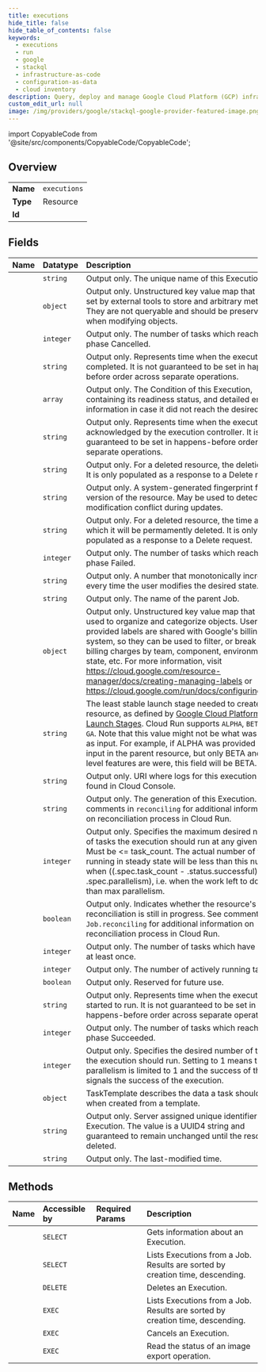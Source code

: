 ```yaml
---
title: executions
hide_title: false
hide_table_of_contents: false
keywords:
  - executions
  - run
  - google    
  - stackql
  - infrastructure-as-code
  - configuration-as-data
  - cloud inventory
description: Query, deploy and manage Google Cloud Platform (GCP) infrastructure and resources using SQL
custom_edit_url: null
image: /img/providers/google/stackql-google-provider-featured-image.png
---
```


import CopyableCode from '@site/src/components/CopyableCode/CopyableCode';




## Overview
<table><tbody>
<tr><td><b>Name</b></td><td><code>executions</code></td></tr>
<tr><td><b>Type</b></td><td>Resource</td></tr>
<tr><td><b>Id</b></td><td><CopyableCode code="google.run.executions" /></td></tr>
</tbody></table>

## Fields
| Name | Datatype | Description |
|:-----|:---------|:------------|
| <CopyableCode code="name" /> | `string` | Output only. The unique name of this Execution. |
| <CopyableCode code="annotations" /> | `object` | Output only. Unstructured key value map that may be set by external tools to store and arbitrary metadata. They are not queryable and should be preserved when modifying objects. |
| <CopyableCode code="cancelledCount" /> | `integer` | Output only. The number of tasks which reached phase Cancelled. |
| <CopyableCode code="completionTime" /> | `string` | Output only. Represents time when the execution was completed. It is not guaranteed to be set in happens-before order across separate operations. |
| <CopyableCode code="conditions" /> | `array` | Output only. The Condition of this Execution, containing its readiness status, and detailed error information in case it did not reach the desired state. |
| <CopyableCode code="createTime" /> | `string` | Output only. Represents time when the execution was acknowledged by the execution controller. It is not guaranteed to be set in happens-before order across separate operations. |
| <CopyableCode code="deleteTime" /> | `string` | Output only. For a deleted resource, the deletion time. It is only populated as a response to a Delete request. |
| <CopyableCode code="etag" /> | `string` | Output only. A system-generated fingerprint for this version of the resource. May be used to detect modification conflict during updates. |
| <CopyableCode code="expireTime" /> | `string` | Output only. For a deleted resource, the time after which it will be permamently deleted. It is only populated as a response to a Delete request. |
| <CopyableCode code="failedCount" /> | `integer` | Output only. The number of tasks which reached phase Failed. |
| <CopyableCode code="generation" /> | `string` | Output only. A number that monotonically increases every time the user modifies the desired state. |
| <CopyableCode code="job" /> | `string` | Output only. The name of the parent Job. |
| <CopyableCode code="labels" /> | `object` | Output only. Unstructured key value map that can be used to organize and categorize objects. User-provided labels are shared with Google's billing system, so they can be used to filter, or break down billing charges by team, component, environment, state, etc. For more information, visit https://cloud.google.com/resource-manager/docs/creating-managing-labels or https://cloud.google.com/run/docs/configuring/labels |
| <CopyableCode code="launchStage" /> | `string` | The least stable launch stage needed to create this resource, as defined by [Google Cloud Platform Launch Stages](https://cloud.google.com/terms/launch-stages). Cloud Run supports `ALPHA`, `BETA`, and `GA`. Note that this value might not be what was used as input. For example, if ALPHA was provided as input in the parent resource, but only BETA and GA-level features are were, this field will be BETA. |
| <CopyableCode code="logUri" /> | `string` | Output only. URI where logs for this execution can be found in Cloud Console. |
| <CopyableCode code="observedGeneration" /> | `string` | Output only. The generation of this Execution. See comments in `reconciling` for additional information on reconciliation process in Cloud Run. |
| <CopyableCode code="parallelism" /> | `integer` | Output only. Specifies the maximum desired number of tasks the execution should run at any given time. Must be &lt;= task_count. The actual number of tasks running in steady state will be less than this number when ((.spec.task_count - .status.successful) &lt; .spec.parallelism), i.e. when the work left to do is less than max parallelism. |
| <CopyableCode code="reconciling" /> | `boolean` | Output only. Indicates whether the resource's reconciliation is still in progress. See comments in `Job.reconciling` for additional information on reconciliation process in Cloud Run. |
| <CopyableCode code="retriedCount" /> | `integer` | Output only. The number of tasks which have retried at least once. |
| <CopyableCode code="runningCount" /> | `integer` | Output only. The number of actively running tasks. |
| <CopyableCode code="satisfiesPzs" /> | `boolean` | Output only. Reserved for future use. |
| <CopyableCode code="startTime" /> | `string` | Output only. Represents time when the execution started to run. It is not guaranteed to be set in happens-before order across separate operations. |
| <CopyableCode code="succeededCount" /> | `integer` | Output only. The number of tasks which reached phase Succeeded. |
| <CopyableCode code="taskCount" /> | `integer` | Output only. Specifies the desired number of tasks the execution should run. Setting to 1 means that parallelism is limited to 1 and the success of that task signals the success of the execution. |
| <CopyableCode code="template" /> | `object` | TaskTemplate describes the data a task should have when created from a template. |
| <CopyableCode code="uid" /> | `string` | Output only. Server assigned unique identifier for the Execution. The value is a UUID4 string and guaranteed to remain unchanged until the resource is deleted. |
| <CopyableCode code="updateTime" /> | `string` | Output only. The last-modified time. |
## Methods
| Name | Accessible by | Required Params | Description |
|:-----|:--------------|:----------------|:------------|
| <CopyableCode code="get" /> | `SELECT` | <CopyableCode code="executionsId, jobsId, locationsId, projectsId" /> | Gets information about an Execution. |
| <CopyableCode code="list" /> | `SELECT` | <CopyableCode code="jobsId, locationsId, projectsId" /> | Lists Executions from a Job. Results are sorted by creation time, descending. |
| <CopyableCode code="delete" /> | `DELETE` | <CopyableCode code="executionsId, jobsId, locationsId, projectsId" /> | Deletes an Execution. |
| <CopyableCode code="_list" /> | `EXEC` | <CopyableCode code="jobsId, locationsId, projectsId" /> | Lists Executions from a Job. Results are sorted by creation time, descending. |
| <CopyableCode code="cancel" /> | `EXEC` | <CopyableCode code="executionsId, jobsId, locationsId, projectsId" /> | Cancels an Execution. |
| <CopyableCode code="export_status" /> | `EXEC` | <CopyableCode code="executionsId, executionsId1, jobsId, locationsId, projectsId" /> | Read the status of an image export operation. |
